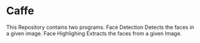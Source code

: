 # Caffe

This Repository contains two programs. 
Face Detection Detects the faces in a given image.
Face Highlighing Extracts the faces from a given Image.
